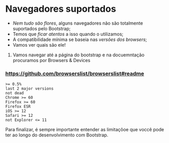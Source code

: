 # Navegadores suportados
- *Nem tudo são flores*, alguns navegadores não são totalmente suportados pelo Bootstrap;
- Temos que *ficar atentos* a isso quando o utilizamos;
- A compatibilidade mínima se baseia nas *versões dos  browsers*;
- Vamos ver quais são ele!

1. Vamos navegar até a página do bootstrap e na docuemntação procuramos por Browsers & Devices

### https://github.com/browserslist/browserslist#readme
~~~
>= 0.5%
last 2 major versions
not dead
Chrome >= 60
Firefox >= 60
Firefox ESR
iOS >= 12
Safari >= 12
not Explorer <= 11
~~~

Para finalizar, é sempre importante entender as limitaçõoe que voccê pode ter ao longo do desenvolvimento com Bootstrap.